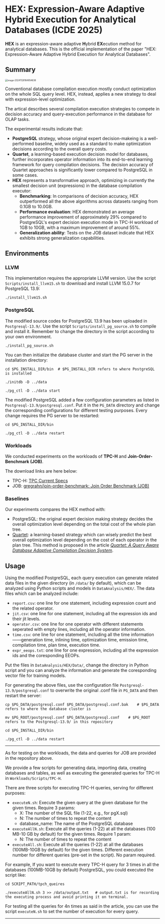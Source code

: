 # HEX: Expression-Aware Adaptive Hybrid Execution for Analytical Databases (ICDE 2025)
**HEX** is an expression-aware adaptive **H**ybrid **EX**ecution method for analytical databases. This is the official implementation of the paper "HEX: Expression-Aware Adaptive Hybrid Execution for Analytical Databases".

## Summary

<img src="https://my-typora-image-host.oss-cn-hangzhou.aliyuncs.com//img/image-20241128164954638.png" alt="image-20241128164954638" style="zoom: 50%;" /> 

Conventional database compilation execution mostly conduct optimization on the whole SQL query level. HEX, instead, applies a new strategy to deal with expression-level optimization. 

The artical describes several compilation execution strategies to compete in decision accuracy and query-execution performance in the database for OLAP tasks.

The experimental results indicate that:

- **PostgreSQL** strategy, whose original expert decision-makeing is a well-performed baseline, widely used as a standard to make optimization decisions according to the overall query costs.
- **Quartet**, a learning-based execution decision model for databases, further incorporates operator information into its end-to-end learning framework for query compilation decisions. The decision accuracy of Quartet approaches is significantly lower compared to PostgreSQL in some cases.
- **HEX** represents a transformative approach, optimizing in currently the smallest decision unit (expressions) in the database compilation executor:
  - **Benchmarking**: In comparisons of decision accuracy, HEX outperformed all the above algorithms across datasets ranging from 0.1GB to 10.0GB.
  - **Performance evaluation**: HEX demonstrated an average performance improvement of approximately 29% compared to PostgreSQL's expert decision execution mode in TPC-H workload of 1GB to 10GB, with a maximum improvement of around 55%.
  - **Generalization ability**: Tests on the JOB dataset indicate that HEX exhibits strong generalization capabilities.

## Environments

### LLVM

This implementation requires the appropriate LLVM version. Use the script `Scripts/install_llvm15.sh` to download and install LLVM 15.0.7 for PostgreSQL 13.9: 

```shell
./install_llvm15.sh
```

### PostgreSQL

The modified source codes for PostgreSQL 13.9 has been uploaded in `Postgresql-13.9/`. Use the script `Scripts/install_pg_source.sh` to compile and install it. Remember to change the directory in the script according to your own environment.

```shell
./install_pg_source.sh
```

You can then initialize the database cluster and start the PG server in the installation directory:

```shell
cd $PG_INSTALL_DIR/bin  # $PG_INSTALL_DIR refers to where PostgreSQL is installed

./initdb -D ../data

./pg_ctl -D ../data start
```

The modified PostgreSQL added a few configuration parameters as listed in `Postgresql-13.9/postgresql.conf`. Put it in the `PG_DATA` directory and change the corresponding configurations for different testing purposes. Every change requires the PG server to be restarted:

```shell
cd $PG_INSTALL_DIR/bin

./pg_ctl -D ../data restart
```

### Workloads

We conducted experiments on the workloads of **TPC-H** and **Join-Order-Benchmark (JOB)**.

The download links are here below:

- TPC-H: [TPC Current Specs](https://www.tpc.org/tpc_documents_current_versions/current_specifications5.asp)
- JOB: [gregrahn/join-order-benchmark: Join Order Benchmark (JOB)](https://github.com/gregrahn/join-order-benchmark)

### Baselines

Our experiments compares the HEX method with:

- PostgreSQL: the original expert decision making strategy decides the overall optimization level depending on the total cost of the whole plan tree. 
- [Quartet](https://codeocean.com/capsule/9528169/tree/v1): a learning-based strategy which can wisely predict the best overall optimization level depending on the cost of each operator in the plan tree. This method is proposed in the article *[Quartet: A Query Aware Database Adaptive Compilation Decision System](https://www.sciencedirect.com/science/article/abs/pii/S0957417423033432)*.

## Usage

Using the modified PostgreSQL, each query execution can generate related data files in the given directory (in ``/data/`` by default), which can be analyzed using Python scripts and models in `DataAnalysis/HEX/`. The data files which can be analyzed include:

- `report.csv`: one line for one statement, including expression count and the related operator.
- `jit.csv`: one line for one statement, including all the expression ids and their jit levels.
- `operator.csv`: one line for one operator with different statements seperated with empty lines, including all the operator information.
- `time.csv`: one line for one statement, including all the time information——generation time, inlining time, optimization time, emission time, compilation time, plan time, execution time.
- `expr_eeops.txt`: one line for one expression, including all the expression ids and the coresponding EEOPs.

Put the files in `DataAnalysis/HEX/Data/`, change the directory in Python script and you can analyze the information and generate the coresponding vector file for training models.

For generating the above files, use the configuration file `Postgresql-13.9/postgresql.conf` to overwrite the original .conf file in `PG_DATA` and then restart the server:

```shell
cp $PG_DATA/postgresql.conf $PG_DATA/postgresql.conf.bak	# $PG_DATA refers to where the database cluster is

mv $PG_ROOT/postgresql.conf $PG_DATA/postgresql.conf    # $PG_ROOT refers to the Postgresql-13.9/ in this repository

cd $PG_INSTALL_DIR/bin

./pg_ctl -D ../data restart
```

---

As for testing on the workloads, the data and queries for JOB are provided in the repository above. 

We provide a few scripts for generating data, importing data, creating databases and tables, as well as executing the generated queries for TPC-H in `Workloads/Scripts/TPC-H`. 

There are three scripts for executing TPC-H queries, serving for different purposes:

- `executeN.sh`: Execute the given query at the given database for the given times. Require 3 params:
  - X: The number of the SQL file (1-22, e.g., for pgX.sql)
  - N: The number of times to repeat the content
  - database_name: The name of the PostgreSQL database
- `executeAllN.sh`: Execute all the queries (1-22) at all the databases (100 MB-10 GB by default) for the given times. Require 1 param:
  - N: The number of times to repeat the content
- `executeAll.sh`: Execute all the queries (1-22) at all the databases (100MB-10GB by default) for the given times. Different execution number for different queries (pre-set in the script). No param required.

For example, If you want to execute every TPC-H query for 3 times in all the databases (100MB-10GB by default) PostgreSQL, you could executed the script like:

```shell
cd SCRIPT_PATH/tpch_queires

./executeAllN.sh 3 >> /data/output.txt   # output.txt is for recording the executing process and avoid printing it on terminal.
```

For testing all the queries for 4n times as said in the article, you can use the script `executeN.sh` to set the number of execution for every query.

---

